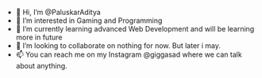- 👋 Hi, I’m @PaluskarAditya
- 👀 I’m interested in Gaming and Programming
- 🌱 I’m currently learning advanced Web Development and will be learning more in future
- 💞️ I’m looking to collaborate on nothing for now. But later i may.
- 📫 You can reach me on my Instagram @giggasad where we can talk about anything.

<!---
PaluskarAditya/PaluskarAditya is a ✨ special ✨ repository because its `README.md` (this file) appears on your GitHub profile.
You can click the Preview link to take a look at your changes.
--->
